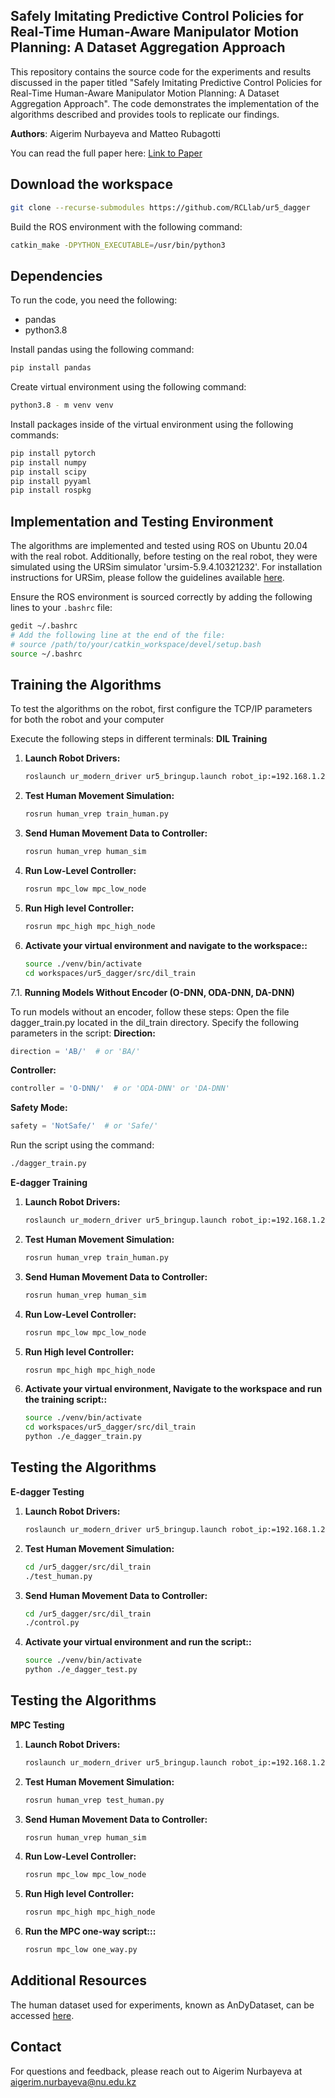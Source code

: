 ## Safely Imitating Predictive Control Policies for Real-Time Human-Aware Manipulator Motion Planning: A Dataset Aggregation Approach

This repository contains the source code for the experiments and results discussed in the paper titled "Safely Imitating Predictive Control Policies for Real-Time Human-Aware Manipulator Motion Planning: A Dataset Aggregation Approach". The code demonstrates the implementation of the algorithms described and provides tools to replicate our findings.

**Authors**: Aigerim Nurbayeva and Matteo Rubagotti

You can read the full paper here: [Link to Paper](https://ieeexplore.ieee.org/stamp/stamp.jsp?arnumber=10819386)

## Download the workspace
```bash
git clone --recurse-submodules https://github.com/RCLlab/ur5_dagger
   ```
Build the ROS environment with the following command:
```bash
catkin_make -DPYTHON_EXECUTABLE=/usr/bin/python3
```

## Dependencies
To run the code, you need the following:
- pandas
- python3.8

Install pandas using the following command:
```bash
pip install pandas
```

Create virtual environment using the following command:
```bash
python3.8 - m venv venv
```

Install packages inside of the virtual environment using the following commands:
```bash
pip install pytorch
pip install numpy
pip install scipy
pip install pyyaml
pip install rospkg
```

## Implementation and Testing Environment
The algorithms are implemented and tested using ROS on Ubuntu 20.04 with the real robot. Additionally, before testing on the real robot, they were simulated using the URSim simulator 'ursim-5.9.4.10321232'. For installation instructions for URSim, please follow the guidelines available [here](https://www.universal-robots.com/download/?query=).


Ensure the ROS environment is sourced correctly by adding the following lines to your `.bashrc` file:
```bash
gedit ~/.bashrc
# Add the following line at the end of the file:
# source /path/to/your/catkin_workspace/devel/setup.bash
source ~/.bashrc
```

## Training the Algorithms
To test the algorithms on the robot, first configure the TCP/IP parameters for both the robot and your computer

Execute the following steps in different terminals:
**DIL Training**
1. **Launch Robot Drivers:**
   ```bash
   roslaunch ur_modern_driver ur5_bringup.launch robot_ip:=192.168.1.2
   ```
2. **Test Human Movement Simulation:**
   ```bash
   rosrun human_vrep train_human.py
   ```
3. **Send Human Movement Data to Controller:**
   ```bash
   rosrun human_vrep human_sim
   ```
4. **Run Low-Level Controller:**
   ```bash
   rosrun mpc_low mpc_low_node
   ```
5. **Run High level Controller:**
   ```bash
   rosrun mpc_high mpc_high_node
   ```
6. **Activate your virtual environment and navigate to the workspace::**
   ```bash
   source ./venv/bin/activate
   cd workspaces/ur5_dagger/src/dil_train
   ```
7.1. **Running Models Without Encoder (O-DNN, ODA-DNN, DA-DNN)**

To run models without an encoder, follow these steps:
Open the file dagger_train.py located in the dil_train directory.
Specify the following parameters in the script:
**Direction:**
```python
direction = 'AB/'  # or 'BA/'
```
**Controller:**
```python
controller = 'O-DNN/'  # or 'ODA-DNN' or 'DA-DNN'
```

**Safety Mode:**
```python
safety = 'NotSafe/'  # or 'Safe/'
```

Run the script using the command:
   ```bash
   ./dagger_train.py 
   ```
**E-dagger Training**
1. **Launch Robot Drivers:**
   ```bash
   roslaunch ur_modern_driver ur5_bringup.launch robot_ip:=192.168.1.2
   ```
2. **Test Human Movement Simulation:**
   ```bash
   rosrun human_vrep train_human.py
   ```
3. **Send Human Movement Data to Controller:**
   ```bash
   rosrun human_vrep human_sim
   ```
4. **Run Low-Level Controller:**
   ```bash
   rosrun mpc_low mpc_low_node
   ```
5. **Run High level Controller:**
   ```bash
   rosrun mpc_high mpc_high_node
   ```
6. **Activate your virtual environment, Navigate to the workspace and run the training script::**
   ```bash
   source ./venv/bin/activate
   cd workspaces/ur5_dagger/src/dil_train
   python ./e_dagger_train.py
   ```

## Testing the Algorithms
**E-dagger Testing**
1. **Launch Robot Drivers:**
   ```bash
   roslaunch ur_modern_driver ur5_bringup.launch robot_ip:=192.168.1.2
   ```
2. **Test Human Movement Simulation:**
   ```bash
   cd /ur5_dagger/src/dil_train
   ./test_human.py
   ```
3. **Send Human Movement Data to Controller:**
   ```bash
   cd /ur5_dagger/src/dil_train
   ./control.py
   ```
4. **Activate your virtual environment and run the script::**
   ```bash
   source ./venv/bin/activate
   python ./e_dagger_test.py
   ```

## Testing the Algorithms
**MPC Testing**
1. **Launch Robot Drivers:**
   ```bash
   roslaunch ur_modern_driver ur5_bringup.launch robot_ip:=192.168.1.2
   ```
2. **Test Human Movement Simulation:**
   ```bash
   rosrun human_vrep test_human.py
   ```
3. **Send Human Movement Data to Controller:**
   ```bash
   rosrun human_vrep human_sim
   ```
4. **Run Low-Level Controller:**
   ```bash
   rosrun mpc_low mpc_low_node
   ```
5. **Run High level Controller:**
   ```bash
   rosrun mpc_high mpc_high_node
   ```
6. **Run the MPC one-way script:::**
   ```bash
   rosrun mpc_low one_way.py
   ```
   
## Additional Resources
The human dataset used for experiments, known as AnDyDataset, can be accessed [here](https://andydataset.loria.fr/).

## Contact
For questions and feedback, please reach out to Aigerim Nurbayeva at aigerim.nurbayeva@nu.edu.kz
```
